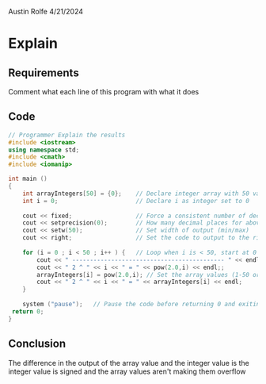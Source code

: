 Austin Rolfe
4/21/2024
# Explain
## Requirements
Comment what each line of this program with what it does
## Code
```cpp
// Programmer Explain the results  
#include <iostream>  
using namespace std;  
#include <cmath>  
#include <iomanip>

int main ()  
{  
	int arrayIntegers[50] = {0};    // Declare integer array with 50 values set to 0 
	int i = 0;                      // Declare i as integer set to 0
	  
	cout << fixed;                  // Force a consistent number of decimal places 
	cout << setprecision(0);        // How many decimal places for above 
	cout << setw(50);               // Set width of output (min/max)
	cout << right;                  // Set the code to output to the right side of the defined width above
	  
	for (i = 0 ; i < 50 ; i++ ) {   // Loop when i is < 50, start at 0 and add 1 each loop 
		cout << " ------------------------------------------- " << endl;   // Output a dividing line (clearer data ouput) 
		cout << " 2 ^ " << i << " = " << pow(2.0,i) << endl;;              // Output 2 ^ i = (2.0 ^ i) (where i is the loop number)
		arrayIntegers[i] = pow(2.0,i); // Set the array values (1-50 or index 0-49) to 2.0 ^ of the index value of the current # of loops 
		cout << " 2 ^ " << i << " = " << arrayIntegers[i] << endl;         // Output 2 ^ the value in the array at index i (where i is the loop number) 
	}
	  
	system ("pause");   // Pause the code before returning 0 and exiting 
 return 0;  
}
```
## Conclusion
The difference in the output of the array value and the integer value is the integer value is signed and the array values aren't making them overflow